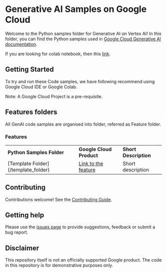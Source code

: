 # Generative AI Samples on Google Cloud

Welcome to the Python samples folder for Generative AI on Vertex AI! In this folder, you can find the Python samples
used in [Google Cloud Generative AI documentation](https://cloud.google.com/ai/generative-ai?hl=en).

If you are looking for colab notebook, then this [link](https://github.com/GoogleCloudPlatform/generative-ai/tree/main).

## Getting Started

To try and run these Code samples, we have following recommend using Google Cloud IDE or Google Colab.

Note: A Google Cloud Project is a pre-requisite.

## Features folders

All GenAI code samples are organised into folder, referred as Feature folder.

### Features

<table>
  <tr>
   <td><strong>Python Samples Folder</strong>
   </td>
   <td><strong>Google Cloud Product</strong>
   </td>
   <td><strong>Short Description</strong></td>
  </tr>
  <tr>
   <td>[Template Folder](/template_folder) </td>
   <td><a href="add-link-here">Link to the feature</a> </td>
   <td>Short description</td>
  </tr>
</table>

## Contributing

Contributions welcome! See the [Contributing Guide](https://github.com/GoogleCloudPlatform/python-docs-samples/blob/main/CONTRIBUTING.md).

## Getting help

Please use the [issues page](https://github.com/GoogleCloudPlatform/python-docs-samples/issues) to provide suggestions, feedback or submit a bug report.

## Disclaimer

This repository itself is not an officially supported Google product. The code in this repository is for demonstrative purposes only.